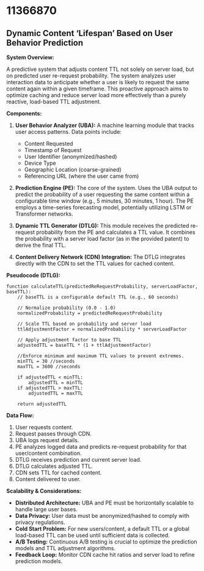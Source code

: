 # 11366870

## Dynamic Content ‘Lifespan’ Based on User Behavior Prediction

**System Overview:**

A predictive system that adjusts content TTL not solely on server load, but on predicted user re-request probability. The system analyzes user interaction data to anticipate whether a user is likely to request the same content again within a given timeframe. This proactive approach aims to optimize caching and reduce server load more effectively than a purely reactive, load-based TTL adjustment.

**Components:**

1.  **User Behavior Analyzer (UBA):**  A machine learning module that tracks user access patterns. Data points include:
    *   Content Requested
    *   Timestamp of Request
    *   User Identifier (anonymized/hashed)
    *   Device Type
    *   Geographic Location (coarse-grained)
    *   Referencing URL (where the user came from)

2.  **Prediction Engine (PE):** The core of the system. Uses the UBA output to predict the probability of a user requesting the same content within a configurable time window (e.g., 5 minutes, 30 minutes, 1 hour). The PE employs a time-series forecasting model, potentially utilizing LSTM or Transformer networks.

3.  **Dynamic TTL Generator (DTLG):**  This module receives the predicted re-request probability from the PE and calculates a TTL value. It combines the probability with a server load factor (as in the provided patent) to derive the final TTL.

4.  **Content Delivery Network (CDN) Integration:**  The DTLG integrates directly with the CDN to set the TTL values for cached content.

**Pseudocode (DTLG):**

```
function calculateTTL(predictedReRequestProbability, serverLoadFactor, baseTTL):
    // baseTTL is a configurable default TTL (e.g., 60 seconds)

    // Normalize probability (0.0 - 1.0)
    normalizedProbability = predictedReRequestProbability

    // Scale TTL based on probability and server load
    ttlAdjustmentFactor = normalizedProbability * serverLoadFactor

    // Apply adjustment factor to base TTL
    adjustedTTL = baseTTL * (1 + ttlAdjustmentFactor)

    //Enforce minimum and maximum TTL values to prevent extremes.
    minTTL = 30 //seconds
    maxTTL = 3600 //seconds

    if adjustedTTL < minTTL:
        adjustedTTL = minTTL
    if adjustedTTL > maxTTL:
        adjustedTTL = maxTTL

    return adjustedTTL
```

**Data Flow:**

1.  User requests content.
2.  Request passes through CDN.
3.  UBA logs request details.
4.  PE analyzes logged data and predicts re-request probability for that user/content combination.
5.  DTLG receives prediction and current server load.
6.  DTLG calculates adjusted TTL.
7.  CDN sets TTL for cached content.
8.  Content delivered to user.

**Scalability & Considerations:**

*   **Distributed Architecture:** UBA and PE must be horizontally scalable to handle large user bases.
*   **Data Privacy:**  User data must be anonymized/hashed to comply with privacy regulations.
*   **Cold Start Problem:**  For new users/content, a default TTL or a global load-based TTL can be used until sufficient data is collected.
*   **A/B Testing:**  Continuous A/B testing is crucial to optimize the prediction models and TTL adjustment algorithms.
*   **Feedback Loop:** Monitor CDN cache hit ratios and server load to refine prediction models.